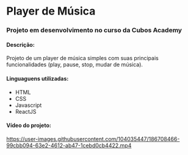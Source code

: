 # Player de Música

### Projeto em desenvolvimento no curso da Cubos Academy

#### Descrição:
Projeto de um player de música simples com suas principais funcionalidades (play, pause, stop, mudar de música).

#### Linguaguens utilizadas:
- HTML
- CSS
- Javascript
- ReactJS

#### Vídeo do projeto:

https://user-images.githubusercontent.com/104035447/186708466-99cbb094-63e2-4612-ab47-1cebd0cb4422.mp4
